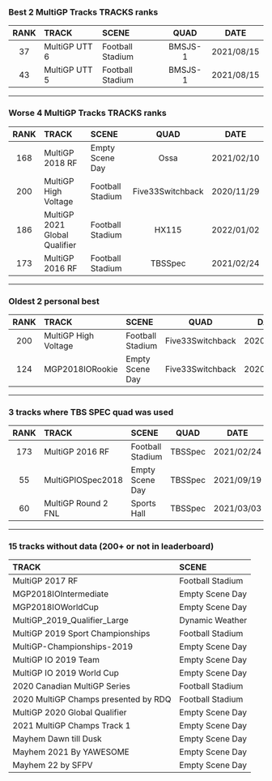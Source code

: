 ### Best 2 MultiGP Tracks TRACKS ranks
|RANK|TRACK|SCENE|QUAD|DATE|
|:---:|:---|:---|:---:|:---:|
|37|MultiGP UTT 6|Football Stadium|BMSJS-1|2021/08/15|
|43|MultiGP UTT 5|Football Stadium|BMSJS-1|2021/08/15|
---
### Worse 4 MultiGP Tracks TRACKS ranks
|RANK|TRACK|SCENE|QUAD|DATE|
|:---:|:---|:---|:---:|:---:|
|168|MultiGP 2018 RF|Empty Scene Day|Ossa|2021/02/10|
|200|MultiGP High Voltage|Football Stadium|Five33Switchback|2020/11/29|
|186|MultiGP 2021 Global Qualifier|Football Stadium|HX115|2022/01/02|
|173|MultiGP 2016 RF|Football Stadium|TBSSpec|2021/02/24|
---
### Oldest 2 personal best
|RANK|TRACK|SCENE|QUAD|DATE|
|:---:|:---|:---|:---:|:---:|
|200|MultiGP High Voltage|Football Stadium|Five33Switchback|2020/11/29|
|124|MGP2018IORookie|Empty Scene Day|Five33Switchback|2020/12/05|
---
### 3 tracks where TBS SPEC quad was used
|RANK|TRACK|SCENE|QUAD|DATE|
|:---:|:---|:---|:---:|:---:|
|173|MultiGP 2016 RF|Football Stadium|TBSSpec|2021/02/24|
|55|MultiGPIOSpec2018|Empty Scene Day|TBSSpec|2021/09/19|
|60|MultiGP Round 2 FNL|Sports Hall|TBSSpec|2021/03/03|
---
### 15 tracks without data (200+ or not in leaderboard)
|TRACK|SCENE|
|:---|:---|
|MultiGP 2017 RF|Football Stadium|
|MGP2018IOIntermediate|Empty Scene Day|
|MGP2018IOWorldCup|Empty Scene Day|
|MultiGP_2019_Qualifier_Large|Dynamic Weather|
|MultiGP 2019 Sport Championships|Football Stadium|
|MultiGP-Championships-2019|Empty Scene Day|
|MultiGP IO 2019 Team|Empty Scene Day|
|MultiGP IO 2019 World Cup|Empty Scene Day|
|2020 Canadian MultiGP Series|Football Stadium|
|2020 MultiGP Champs presented by RDQ|Football Stadium|
|MultiGP 2020 Global Qualifier|Empty Scene Day|
|2021 MultiGP Champs Track 1|Empty Scene Day|
|Mayhem Dawn till Dusk|Empty Scene Day|
|Mayhem 2021 By YAWESOME|Empty Scene Day|
|Mayhem 22 by SFPV|Empty Scene Day|
